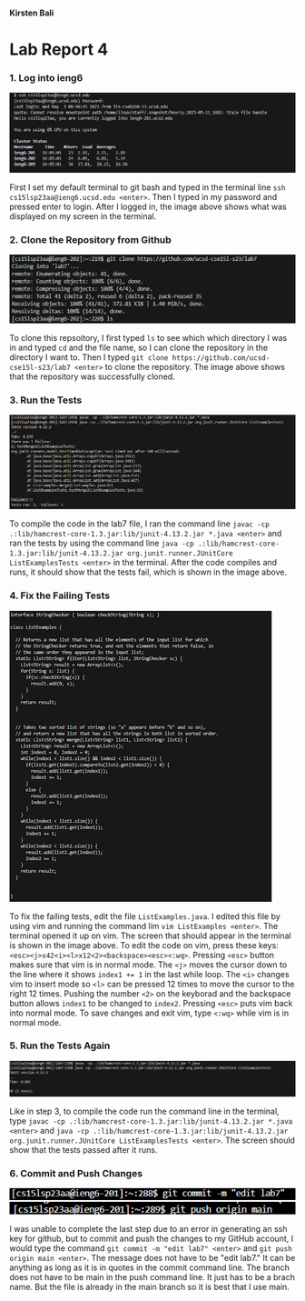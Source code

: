 #### Kirsten Bali

# Lab Report 4

### 1. Log into ieng6
![Image](Capture.PNG)

First I set my default terminal to git bash and typed in the terminal line `ssh cs15lsp23aa@ieng6.ucsd.edu <enter>`. Then I typed in my password and pressed enter to login. After I logged in, the image above shows what was displayed on my screen in the terminal.

  
### 2. Clone the Repository from Github 
![Image](Lab7GitClone.PNG)

To clone this repsoitory, I first typed `ls` to see which which directory I was in and typed `cd` and the file name, so I can clone the repository in the directory I want to. Then I typed `git clone https://github.com/ucsd-cse15l-s23/lab7 <enter>` to clone the repository. The image above shows that the repository was successfully cloned.

  
### 3. Run the Tests
![Image](Lab7MyFail.png)

To compile the code in the lab7 file, I ran the command line `javac -cp .:lib/hamcrest-core-1.3.jar:lib/junit-4.13.2.jar *.java <enter>` and ran the tests by using the command line `java -cp .:lib/hamcrest-core-1.3.jar:lib/junit-4.13.2.jar org.junit.runner.JUnitCore ListExamplesTests <enter>` in the terminal. After the code compiles and runs, it should show that the tests fail, which is shown in the image above.


### 4. Fix the Failing Tests
![Image](Lab7FixedBugs.png)
  
To fix the failing tests, edit the file `ListExamples.java`. I edited this file by using vim and running the command lim `vim ListExamples <enter>`. The terminal opened it up on vim. The screen that should appear in the terminal is shown in the image above. To edit the code on vim, press these keys: `<esc><j>x42<i><l>x12<2><backspace><esc><:wq>`. Pressing `<esc>` button makes sure that vim is in normal mode. The `<j>` moves the cursor down to the line where it shows `index1 += 1` in the last while loop. The `<i>` changes vim to insert mode so `<l>` can be pressed 12 times to move the cursor to the right 12 times. Pushing the number `<2>` on the keyborad and the backspace button allows `index1` to be changed to `index2`. Pressing `<esc>` puts vim back into normal mode. To save changes and exit vim, type `<:wq>` while vim is in normal mode.


### 5. Run the Tests Again
![Image](Lab7Mysuccess.PNG)

Like in step 3, to compile the code run the command line in the terminal, type `javac -cp .:lib/hamcrest-core-1.3.jar:lib/junit-4.13.2.jar *.java <enter>` and `java -cp .:lib/hamcrest-core-1.3.jar:lib/junit-4.13.2.jar org.junit.runner.JUnitCore ListExamplesTests <enter>`. The screen should show that the tests passed after it runs.

  
### 6. Commit and Push Changes
![Image](gitcommitlab7.png)
![Image](gitpushlab7.png)

I was unable to complete the last step due to an error in generating an ssh key for github, but to commit and push the changes to my GitHub account, I would type the command `git commit -m "edit lab7" <enter>` and `git push origin main <enter>`. The message does not have to be "edit lab7." It can be anything as long as it is in quotes in the commit command line. The branch does not have to be main in the push command line. It just has to be a brach name. But the file is already in the main branch so it is best that I use main.
